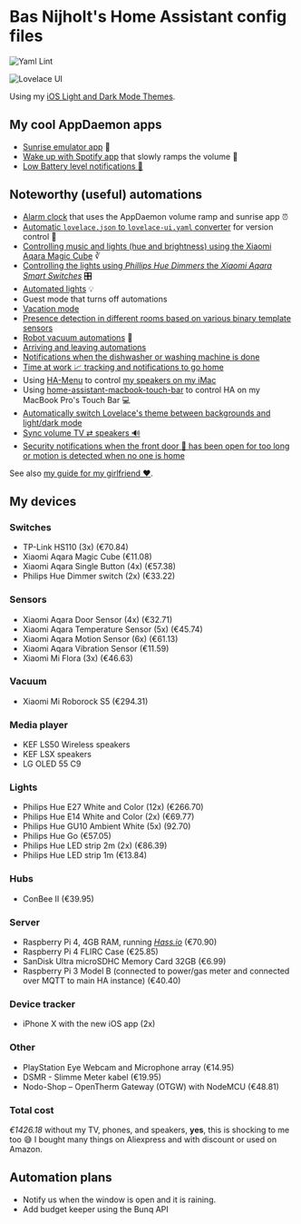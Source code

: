 
# Bas Nijholt's Home Assistant config files

![Yaml Lint](https://github.com/basnijholt/home-assistant-config/workflows/Yaml%20Lint/badge.svg)

![Lovelace UI](http://files.nijho.lt/ha-ui.gif)

Using my [iOS Light and Dark Mode Themes](https://github.com/basnijholt/lovelace-ios-themes).

## My cool AppDaemon apps
* [Sunrise emulator app](appdaemon/apps/wake_up_light.py) 🌅
* [Wake up with Spotify app](appdaemon/apps/wake_up_with_spotify.py) that slowly ramps the volume 📢
* [Low Battery level notifications 🔋](appdaemon/apps/battery_monitor.py) 

## Noteworthy (useful) automations
* [Alarm clock](automations/alarm_clock.yaml) that uses the AppDaemon volume ramp and sunrise app ⏰
* [Automatic `lovelace.json` to `lovelace-ui.yaml` converter](automations/lovelace.yaml) for version control 🤖
* [Controlling music and lights (hue and brightness) using the Xiaomi Aqara Magic Cube](automations/cube.yaml) ∛
* [Controlling the lights using *Phillips Hue Dimmers* the *Xiaomi Aqara Smart Switches*](automations/control_switches.yaml) 🎛
* [Automated lights](automations/lights.yaml) 💡
* Guest mode that turns off automations
* [Vacation mode](automations/vacation_mode.yaml)
* [Presence detection in different rooms based on various binary template sensors](includes/binary_sensors.yaml)
* [Robot vacuum automations](automations/vacuum.yaml) 🧹
* [Arriving and leaving automations](automations/leaving_and_arriving.yaml)
* [Notifications when the dishwasher  or washing machine is done](automations/utilities.yaml)
* [Time at work 📈 tracking and notifications to go home](includes/sensors.yaml)
* Using [HA-Menu](https://github.com/codechimp-org/ha-menu) to control [my speakers on my iMac](automations/lsx-control.yaml)
* Using [home-assistant-macbook-touch-bar](https://github.com/basnijholt/home-assistant-macbook-touch-bar) to control HA on my MacBook Pro's Touch Bar 💻
* [Automatically switch Lovelace's theme between backgrounds and light/dark mode](automations/frontend.yaml)
* [Sync volume TV ⇄ speakers 🔊](automations/media_player.yaml)
* [Security notifications when the front door 🚪 has been open for too long or motion is detected when no one is home](automations/security.yaml)

See also [my guide for my girlfriend ❤️](guide.md).

## My devices

### Switches
* TP-Link HS110 (3x) (€70.84)
* Xiaomi Aqara Magic Cube (€11.08)
* Xiaomi Aqara Single Button (4x) (€57.38)
* Philips Hue Dimmer switch (2x) (€33.22)

### Sensors
* Xiaomi Aqara Door Sensor (4x) (€32.71)
* Xiaomi Aqara Temperature Sensor (5x) (€45.74)
* Xiaomi Aqara Motion Sensor (6x) (€61.13)
* Xiaomi Aqara Vibration Sensor (€11.59)
* Xiaomi Mi Flora (3x) (€46.63)

### Vacuum
* Xiaomi Mi Roborock S5 (€294.31)

### Media player
* KEF LS50 Wireless speakers
* KEF LSX speakers
* LG OLED 55 C9

### Lights
* Philips Hue E27 White and Color (12x) (€266.70)
* Philips Hue E14 White and Color (2x) (€69.77)
* Philips Hue GU10 Ambient White (5x) (92.70)
* Philips Hue Go (€57.05)
* Philips Hue LED strip 2m (2x) (€86.39)
* Philips Hue LED strip 1m (€13.84)

### Hubs
* ConBee II (€39.95)

### Server
* Raspberry Pi 4, 4GB RAM, running [*Hass.io*](https://www.home-assistant.io/hassio/) (€70.90)
* Raspberry Pi 4 FLIRC Case (€25.85)
* SanDisk Ultra microSDHC Memory Card 32GB (€6.99)
* Raspberry Pi 3 Model B (connected to power/gas meter and connected over MQTT to main HA instance) (€40.40)

### Device tracker
* iPhone X with the new iOS app (2x)

### Other
* PlayStation Eye Webcam and Microphone array (€14.95)
* DSMR - Slimme Meter kabel (€19.95)
* Nodo-Shop – OpenTherm Gateway (OTGW) with NodeMCU (€48.81)

### Total cost
*€1426.18* without my TV, phones, and speakers, **yes**, this is shocking to me too 😅
I bought many things on Aliexpress and with discount or used on Amazon.

## Automation plans
* Notify us when the window is open and it is raining.
* Add budget keeper using the Bunq API
